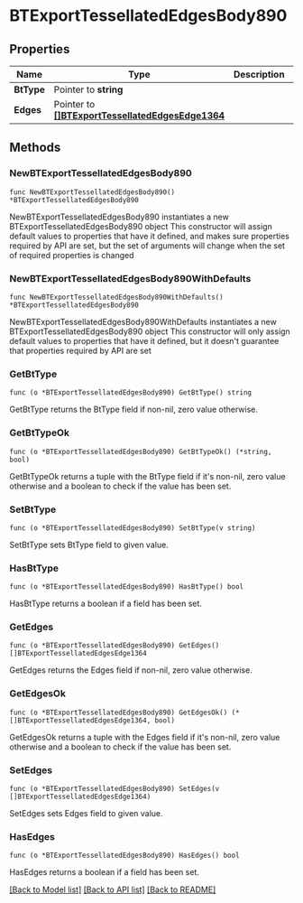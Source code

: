 # BTExportTessellatedEdgesBody890

## Properties

Name | Type | Description | Notes
------------ | ------------- | ------------- | -------------
**BtType** | Pointer to **string** |  | [optional] 
**Edges** | Pointer to [**[]BTExportTessellatedEdgesEdge1364**](BTExportTessellatedEdgesEdge1364.md) |  | [optional] 

## Methods

### NewBTExportTessellatedEdgesBody890

`func NewBTExportTessellatedEdgesBody890() *BTExportTessellatedEdgesBody890`

NewBTExportTessellatedEdgesBody890 instantiates a new BTExportTessellatedEdgesBody890 object
This constructor will assign default values to properties that have it defined,
and makes sure properties required by API are set, but the set of arguments
will change when the set of required properties is changed

### NewBTExportTessellatedEdgesBody890WithDefaults

`func NewBTExportTessellatedEdgesBody890WithDefaults() *BTExportTessellatedEdgesBody890`

NewBTExportTessellatedEdgesBody890WithDefaults instantiates a new BTExportTessellatedEdgesBody890 object
This constructor will only assign default values to properties that have it defined,
but it doesn't guarantee that properties required by API are set

### GetBtType

`func (o *BTExportTessellatedEdgesBody890) GetBtType() string`

GetBtType returns the BtType field if non-nil, zero value otherwise.

### GetBtTypeOk

`func (o *BTExportTessellatedEdgesBody890) GetBtTypeOk() (*string, bool)`

GetBtTypeOk returns a tuple with the BtType field if it's non-nil, zero value otherwise
and a boolean to check if the value has been set.

### SetBtType

`func (o *BTExportTessellatedEdgesBody890) SetBtType(v string)`

SetBtType sets BtType field to given value.

### HasBtType

`func (o *BTExportTessellatedEdgesBody890) HasBtType() bool`

HasBtType returns a boolean if a field has been set.

### GetEdges

`func (o *BTExportTessellatedEdgesBody890) GetEdges() []BTExportTessellatedEdgesEdge1364`

GetEdges returns the Edges field if non-nil, zero value otherwise.

### GetEdgesOk

`func (o *BTExportTessellatedEdgesBody890) GetEdgesOk() (*[]BTExportTessellatedEdgesEdge1364, bool)`

GetEdgesOk returns a tuple with the Edges field if it's non-nil, zero value otherwise
and a boolean to check if the value has been set.

### SetEdges

`func (o *BTExportTessellatedEdgesBody890) SetEdges(v []BTExportTessellatedEdgesEdge1364)`

SetEdges sets Edges field to given value.

### HasEdges

`func (o *BTExportTessellatedEdgesBody890) HasEdges() bool`

HasEdges returns a boolean if a field has been set.


[[Back to Model list]](../README.md#documentation-for-models) [[Back to API list]](../README.md#documentation-for-api-endpoints) [[Back to README]](../README.md)


